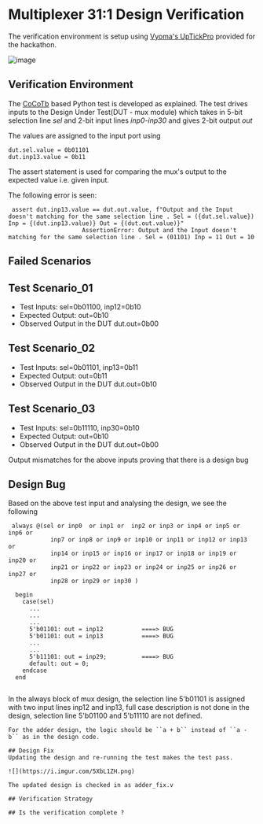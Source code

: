 # Multiplexer 31:1 Design Verification

The verification environment is setup using [Vyoma's UpTickPro](https://vyomasystems.com) provided for the hackathon.


![image](https://user-images.githubusercontent.com/109664284/182092227-f7b15b25-06d5-44b5-a450-817094690cbf.png)


## Verification Environment

The [CoCoTb](https://www.cocotb.org/) based Python test is developed as explained. The test drives inputs to the Design Under Test(DUT - mux module) which takes in 5-bit selection line *sel* and 2-bit input lines *inp0-inp30* and gives 2-bit output *out*

The values are assigned to the input port using 
```
dut.sel.value = 0b01101
dut.inp13.value = 0b11

```
The assert statement is used for comparing the mux's output to the expected value i.e. given input.

The following error is seen:
```
 assert dut.inp13.value == dut.out.value, f"Output and the Input doesn't matching for the same selection line . Sel = ({dut.sel.value}) Inp = {(dut.inp13.value)} Out = {(dut.out.value)}"
                     AssertionError: Output and the Input doesn't matching for the same selection line . Sel = (01101) Inp = 11 Out = 10
```
## Failed Scenarios


## Test Scenario_01
- Test Inputs: sel=0b01100, inp12=0b10
- Expected Output: out=0b10
- Observed Output in the DUT dut.out=0b00

## Test Scenario_02
- Test Inputs: sel=0b01101, inp13=0b11
- Expected Output: out=0b11
- Observed Output in the DUT dut.out=0b10

## Test Scenario_03
- Test Inputs: sel=0b11110, inp30=0b10
- Expected Output: out=0b10
- Observed Output in the DUT dut.out=0b00

Output mismatches for the above inputs proving that there is a design bug

## Design Bug
Based on the above test input and analysing the design, we see the following

```
 always @(sel or inp0  or inp1 or  inp2 or inp3 or inp4 or inp5 or inp6 or
            inp7 or inp8 or inp9 or inp10 or inp11 or inp12 or inp13 or 
            inp14 or inp15 or inp16 or inp17 or inp18 or inp19 or inp20 or
            inp21 or inp22 or inp23 or inp24 or inp25 or inp26 or inp27 or 
            inp28 or inp29 or inp30 )

  begin
    case(sel)
      ...
      ...
      ...
      5'b01101: out = inp12           ====> BUG
      5'b01101: out = inp13           ====> BUG
      ...
      ...
      5'b11101: out = inp29;          ====> BUG
      default: out = 0;
    endcase
  end
  
```
In the always block of mux design, the selection line 5'b01101 is assigned with two input lines inp12 and inp13, full case description is not done in the design, selection line 5'b01100 and 5'b11110 are not defined.
```
For the adder design, the logic should be ``a + b`` instead of ``a - b`` as in the design code.

## Design Fix
Updating the design and re-running the test makes the test pass.

![](https://i.imgur.com/5XbL1ZH.png)

The updated design is checked in as adder_fix.v

## Verification Strategy

## Is the verification complete ?


